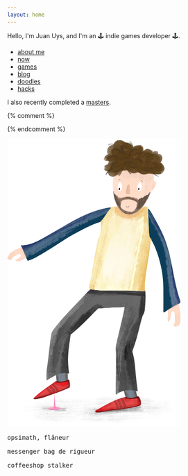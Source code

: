 ```yaml
---
layout: home
---
```



Hello, I'm <span title="pronounced like the French *Jean*">Juan</span> Uys, and I'm an 🕹️ indie games developer 🕹️.

- [about me](about)
- [now](now)
- [games](games)
- [blog](blog)
- [doodles](doodles)
- [hacks](made)


I also recently completed a [masters](masters).



<!--
<a href="https://www.patreon.com/bePatron?u=50212350" data-patreon-widget-type="become-patron-button">Become a Patron!</a><script async src="https://c6.patreon.com/becomePatronButton.bundle.js"></script>
-->


{% comment %}
<!-- ![Life is... stepping in gum. On a hot day.](/assets/doodles/original/2020-06-17-me.png) -->
<!-- <img src="/assets/index/2020-06-17-me.png" alt="Life is... stepping in gum. On a hot day." width="400"/> -->
{% endcomment %}

![Life is... stepping in gum. On a hot day.](/assets/index/2020-06-17-me.png)


<pre>
opsimath, flâneur

messenger bag de rigueur

coffeeshop stalker
</pre>
